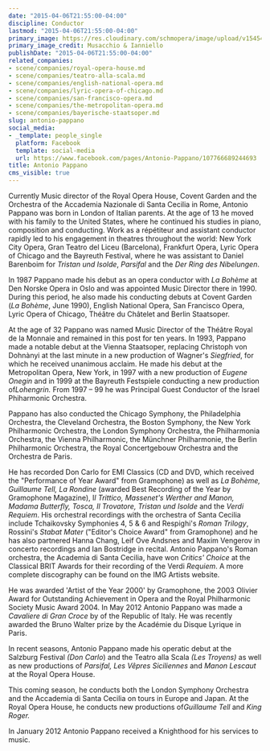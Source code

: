 ```yaml
---
date: "2015-04-06T21:55:00-04:00"
discipline: Conductor
lastmod: "2015-04-06T21:55:00-04:00"
primary_image: https://res.cloudinary.com/schmopera/image/upload/v1545409169/media/webhook-uploads/1428371600665/PappanoIMG.jpg.jpg
primary_image_credit: Musacchio & Ianniello
publishDate: "2015-04-06T21:55:00-04:00"
related_companies:
- scene/companies/royal-opera-house.md
- scene/companies/teatro-alla-scala.md
- scene/companies/english-national-opera.md
- scene/companies/lyric-opera-of-chicago.md
- scene/companies/san-francisco-opera.md
- scene/companies/the-metropolitan-opera.md
- scene/companies/bayerische-staatsoper.md
slug: antonio-pappano
social_media:
- _template: people_single
  platform: Facebook
  template: social-media
  url: https://www.facebook.com/pages/Antonio-Pappano/107766689244693
title: Antonio Pappano
cms_visible: true
---
```


<p>
	Currently Music director of the Royal Opera House, Covent Garden and the Orchestra of the Accademia Nazionale di Santa Cecilia in Rome, Antonio Pappano was born in London of Italian parents. At the age of 13 he moved with his family to the United States, where he continued his studies in piano, composition and conducting. Work as a répétiteur and assistant conductor rapidly led to his engagement in theatres throughout the world: New York City Opera, Gran Teatro del Liceu (Barcelona), Frankfurt Opera, Lyric Opera of Chicago and the Bayreuth Festival, where he was assistant to Daniel Barenboim for <em>Tristan und Isolde</em>, <em>Parsifal</em> and the <em>Der Ring des Nibelungen</em>.
</p>
<p>
	In 1987 Pappano made his debut as an opera conductor with<em> La Bohème </em>at Den Norske Opera in Oslo and was appointed Music Director there in 1990. During this period, he also made his conducting debuts at Covent Garden (<em>La Bohème</em>, June 1990), English National Opera, San Francisco Opera, Lyric Opera of Chicago, Théâtre du Châtelet and Berlin Staatsoper.
</p>
<p>
	At the age of 32 Pappano was named Music Director of the Théâtre Royal de la Monnaie and remained in this post for ten years. In 1993, Pappano made a notable debut at the Vienna Staatsoper, replacing Christoph von Dohnànyi at the last minute in a new production of Wagner's<em> Siegfried</em>, for which he received unanimous acclaim. He made his debut at the Metropolitan Opera, New York, in 1997 with a new production of<em> Eugene Onegin</em> and in 1999 at the Bayreuth Festspiele conducting a new production of<em>Lohengrin.</em> From 1997 – 99 he was Principal Guest Conductor of the Israel Phiharmonic Orchestra.
</p>
<p>
	Pappano has also conducted the Chicago Symphony, the Philadelphia Orchestra, the Cleveland Orchestra, the Boston Symphony, the New York Philharmonic Orchestra, the London Symphony Orchestra, the Philharmonia Orchestra, the Vienna Philharmonic, the Münchner Philharmonie, the Berlin Philharmonic Orchestra, the Royal Concertgebouw Orchestra and the Orchestra de Paris.
</p>
<p>
	He has recorded Don Carlo for EMI Classics (CD and DVD, which received the "Performance of Year Award" from Gramophone) as well as<em> La Bohème, Guillaume Tell, La Rondine</em> (awarded Best Recording of the Year by Gramophone Magazine), I<em>l Trittico, Massenet's Werther and Manon, Madama Butterfly, Tosca, Il Trovatore, Tristan und Isolde </em>and the<em> Verdi Requiem</em>. His orchestral recordings with the orchestra of Santa Cecilia include Tchaikovsky Symphonies 4, 5 &amp; 6 and Respighi's<em> Roman Trilogy</em>, Rossini's <em>Stabat Mater </em>("Editor's Choice Award" from Gramophone) and he has also partnered Hanna Chang, Leif Ove Andsnes and Maxim Vengerov in concerto recordings and Ian Bostridge in recital. Antonio Pappano's Roman orchestra, the Academia di Santa Cecilia, have won <em>Critics' Choice</em> at the Classical BRIT Awards for their recording of the Verdi<em> Requiem</em>. A more complete discography can be found on the IMG Artists website.
</p>
<p>
	He was awarded 'Artist of the Year 2000' by Gramophone, the 2003 Olivier Award for Outstanding Achievement in Opera and the Royal Philharmonic Society Music Award 2004. In May 2012 Antonio Pappano was made a <em>Cavaliere di Gran Croce</em> by of the Republic of Italy. He was recently awarded the Bruno Walter prize by the Académie du Disque Lyrique in Paris.
</p>
<p>
	In recent seasons, Antonio Pappano made his operatic debut at the Salzburg Festival <em>(Don Carlo</em>) and the Teatro alla Scala <em>(Les Troyens)</em> as well as new productions of<em> Parsifal, Les Vêpres Siciliennes</em> and <em>Manon Lescaut</em> at the Royal Opera House.
</p>
<p>
	This coming season, he conducts both the London Symphony Orchestra and the Accademia di Santa Cecilia on tours in Europe and Japan. At the Royal Opera House, he conducts new productions of<em>Guillaume Tell</em> and<em> King Roger.</em>
</p>
<p>
	In January 2012 Antonio Pappano received a Knighthood for his services to music.
</p>

